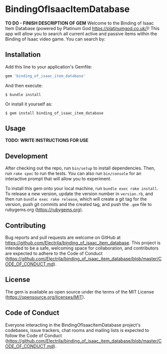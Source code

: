 # BindingOfIsaacItemDatabase

**TO DO - FINISH DESCRIPTION OF GEM**
Welcome to the Binding of Isaac Item Database (powered by Platinum God https://platinumgod.co.uk/)!  This app will allow you to search all current active and passive items within the Binding of Isaac video game.  You can search by:


## Installation

Add this line to your application's Gemfile:

```ruby
gem 'binding_of_isaac_item_database'
```

And then execute:

    $ bundle install

Or install it yourself as:

    $ gem install binding_of_isaac_item_database

## Usage

**TODO: WRITE INSTRUCTIONS FOR USE**

## Development

After checking out the repo, run `bin/setup` to install dependencies. Then, run `rake spec` to run the tests. You can also run `bin/console` for an interactive prompt that will allow you to experiment.

To install this gem onto your local machine, run `bundle exec rake install`. To release a new version, update the version number in `version.rb`, and then run `bundle exec rake release`, which will create a git tag for the version, push git commits and the created tag, and push the `.gem` file to rubygems.org (https://rubygems.org).

## Contributing

Bug reports and pull requests are welcome on GitHub at https://github.com/Electrila/binding_of_isaac_item_database. This project is intended to be a safe, welcoming space for collaboration, and contributors are expected to adhere to the Code of Conduct (https://github.com/Electrila/binding_of_isaac_item_database/blob/master/CODE_OF_CONDUCT.md).

## License

The gem is available as open source under the terms of the MIT License (https://opensource.org/licenses/MIT).

## Code of Conduct

Everyone interacting in the BindingOfIsaacItemDatabase project's codebases, issue trackers, chat rooms and mailing lists is expected to follow the Code of Conduct (https://github.com/Electrila/binding_of_isaac_item_database/blob/master/CODE_OF_CONDUCT.md).

